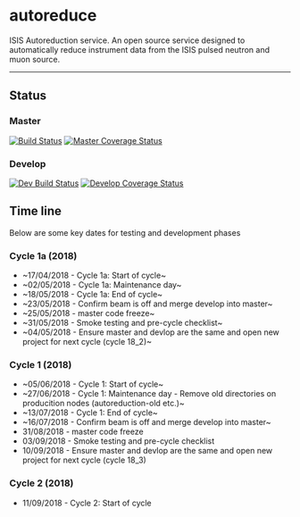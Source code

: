 # autoreduce
ISIS Autoreduction service.
An open source service designed to automatically reduce instrument data from the ISIS pulsed neutron and muon source. 

---
## Status
### Master
[![Build Status](https://travis-ci.org/ISISScientificComputing/autoreduce.svg?branch=master)](https://travis-ci.org/ISISScientificComputing/autoreduce)
[![Master Coverage Status](https://coveralls.io/repos/github/ISISScientificComputing/autoreduce/badge.svg?branch=master)](https://coveralls.io/github/ISISScientificComputing/autoreduce?branch=master)
### Develop
[![Dev Build Status](https://travis-ci.org/ISISScientificComputing/autoreduce.svg?branch=develop)](https://travis-ci.org/ISISScientificComputing/autoreduce)
[![Develop Coverage Status](https://coveralls.io/repos/github/ISISScientificComputing/autoreduce/badge.svg?branch=master)](https://coveralls.io/github/ISISScientificComputing/autoreduce?branch=develop)

## Time line
Below are some key dates for testing and development phases

### Cycle 1a (2018)
* ~17/04/2018 - Cycle 1a: Start of cycle~
* ~02/05/2018 - Cycle 1a: Maintenance day~
* ~18/05/2018 - Cycle 1a: End of cycle~
* ~23/05/2018 - Confirm beam is off and merge develop into master~
* ~25/05/2018 - master code freeze~ 
* ~31/05/2018 - Smoke testing and pre-cycle checklist~
* ~04/05/2018 - Ensure master and devlop are the same and open new project for next cycle (cycle 18_2)~

### Cycle 1 (2018)
* ~05/06/2018 - Cycle 1: Start of cycle~
* ~27/06/2018 - Cycle 1: Maintenance day - Remove old directories on producition nodes (autoreduction-old etc.)~
* ~13/07/2018 - Cycle 1: End of cycle~
* ~16/07/2018 - Confirm beam is off and merge develop into master~
* 31/08/2018 - master code freeze
* 03/09/2018 - Smoke testing and pre-cycle checklist
* 10/09/2018 - Ensure master and devlop are the same and open new project for next cycle (cycle 18_3)

### Cycle 2 (2018)
* 11/09/2018 - Cycle 2: Start of cycle
